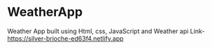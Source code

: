 # WeatherApp
Weather App built using Html, css, JavaScript and Weather api
Link-https://silver-brioche-ed63f4.netlify.app
